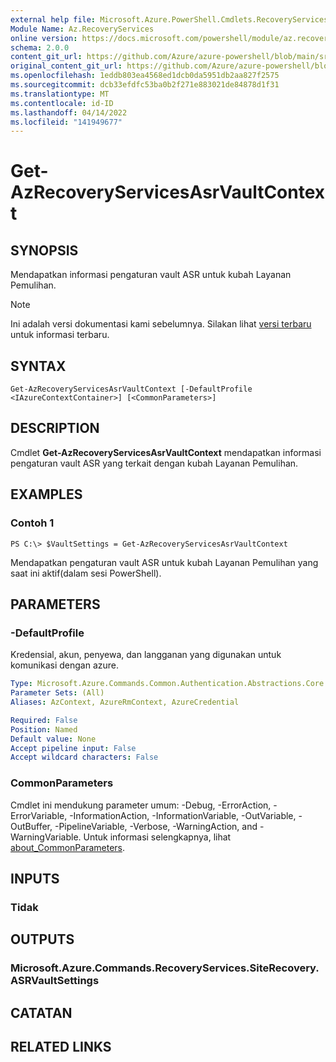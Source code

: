 ```yaml
---
external help file: Microsoft.Azure.PowerShell.Cmdlets.RecoveryServices.SiteRecovery.dll-Help.xml
Module Name: Az.RecoveryServices
online version: https://docs.microsoft.com/powershell/module/az.recoveryservices/get-azrecoveryservicesasrvaultcontext
schema: 2.0.0
content_git_url: https://github.com/Azure/azure-powershell/blob/main/src/RecoveryServices/RecoveryServices/help/Get-AzRecoveryServicesAsrVaultContext.md
original_content_git_url: https://github.com/Azure/azure-powershell/blob/main/src/RecoveryServices/RecoveryServices/help/Get-AzRecoveryServicesAsrVaultContext.md
ms.openlocfilehash: 1eddb803ea4568ed1dcb0da5951db2aa827f2575
ms.sourcegitcommit: dcb33efdfc53ba0b2f271e883021de84878d1f31
ms.translationtype: MT
ms.contentlocale: id-ID
ms.lasthandoff: 04/14/2022
ms.locfileid: "141949677"
---
```

# Get-AzRecoveryServicesAsrVaultContext

## SYNOPSIS
Mendapatkan informasi pengaturan vault ASR untuk kubah Layanan Pemulihan.

> [!NOTE]
>Ini adalah versi dokumentasi kami sebelumnya. Silakan lihat [versi terbaru](/powershell/module/az.recoveryservices/get-azrecoveryservicesasrvaultcontext) untuk informasi terbaru.

## SYNTAX

```
Get-AzRecoveryServicesAsrVaultContext [-DefaultProfile <IAzureContextContainer>] [<CommonParameters>]
```

## DESCRIPTION
Cmdlet **Get-AzRecoveryServicesAsrVaultContext** mendapatkan informasi pengaturan vault ASR yang terkait dengan kubah Layanan Pemulihan.

## EXAMPLES

### Contoh 1
```
PS C:\> $VaultSettings = Get-AzRecoveryServicesAsrVaultContext
```

Mendapatkan pengaturan vault ASR untuk kubah Layanan Pemulihan yang saat ini aktif(dalam sesi PowerShell).

## PARAMETERS

### -DefaultProfile
Kredensial, akun, penyewa, dan langganan yang digunakan untuk komunikasi dengan azure.

```yaml
Type: Microsoft.Azure.Commands.Common.Authentication.Abstractions.Core.IAzureContextContainer
Parameter Sets: (All)
Aliases: AzContext, AzureRmContext, AzureCredential

Required: False
Position: Named
Default value: None
Accept pipeline input: False
Accept wildcard characters: False
```

### CommonParameters
Cmdlet ini mendukung parameter umum: -Debug, -ErrorAction, -ErrorVariable, -InformationAction, -InformationVariable, -OutVariable, -OutBuffer, -PipelineVariable, -Verbose, -WarningAction, and -WarningVariable. Untuk informasi selengkapnya, lihat [about_CommonParameters](http://go.microsoft.com/fwlink/?LinkID=113216).

## INPUTS

### Tidak

## OUTPUTS

### Microsoft.Azure.Commands.RecoveryServices.SiteRecovery.ASRVaultSettings

## CATATAN

## RELATED LINKS
